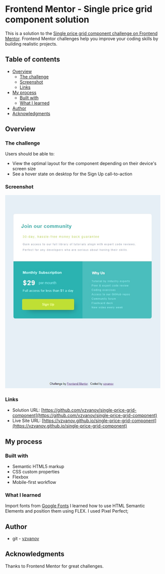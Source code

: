 # Frontend Mentor - Single price grid component solution

This is a solution to the [Single price grid component challenge on Frontend Mentor](https://www.frontendmentor.io/challenges/single-price-grid-component-5ce41129d0ff452fec5abbbc). Frontend Mentor challenges help you improve your coding skills by building realistic projects. 

## Table of contents

- [Overview](#overview)
  - [The challenge](#the-challenge)
  - [Screenshot](#screenshot)
  - [Links](#links)
- [My process](#my-process)
  - [Built with](#built-with)
  - [What I learned](#what-i-learned)
- [Author](#author)
- [Acknowledgments](#acknowledgments)

## Overview

### The challenge

Users should be able to:

- View the optimal layout for the component depending on their device's screen size
- See a hover state on desktop for the Sign Up call-to-action

### Screenshot

![Price component](/images/screenshot.jpg "Price component")

### Links

- Solution URL: [https://github.com/vzvanov/single-price-grid-component](https://github.com/vzvanov/single-price-grid-component)
- Live Site URL: [https://vzvanov.github.io/single-price-grid-component](https://vzvanov.github.io/single-price-grid-component)

## My process

### Built with

- Semantic HTML5 markup
- CSS custom properties
- Flexbox
- Mobile-first workflow

### What I learned

Import fonts from [Google Fonts](https://fonts.google.com/)
I learned how to use HTML Semantic Elements and position them using FLEX.
I used Pixel Perfect;

## Author

- git - [vzvanov](https://github.com/vzvanov)

## Acknowledgments

Thanks to Frontend Mentor for great challenges.
